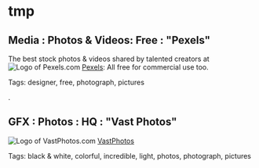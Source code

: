 # tmp

## Media : Photos & Videos: Free : "Pexels"

The best stock photos & videos shared by talented creators at ![Logo of Pexels.com](https://www.google.com/s2/favicons?domain=pexels.com) [Pexels](https://www.pexels.com/): All free for commercial use too.

Tags: designer, free, photograph, pictures

.

## GFX : Photos : HQ : "Vast Photos"

![Logo of VastPhotos.com](https://www.google.com/s2/favicons?domain=vastphotos.com) <!-- https://vastphotos.com/files/uploads/favicon.png --> 
[VastPhotos](https://vastphotos.com) 

Tags: black & white, colorful, incredible, light, photos, photograph, pictures
